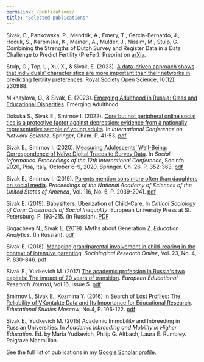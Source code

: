 ```yaml
---
permalink: /publications/
title: "Selected publications"
---
```


Sivak, E., Pankowska, P., Mendrik, A., Emery, T., Garcia-Bernardo, J., Hocuk, S., Karpinska, K., Maineri, A., Mulder, J., Nissim, M., Stulp, G. Combining the Strengths of Dutch Survey and Register Data in a Data Challenge to Predict Fertility (PreFer). Preprint on [arXiv](https://arxiv.org/abs/2402.00705).

Stulp, G., Top, L., Xu, X., & Sivak, E. (2023). [A data-driven approach shows that individuals' characteristics are more important than their networks in predicting fertility preferences](https://doi.org/10.1098/rsos.230988). Royal Society Open Science, 10(12), 230988.

Mikhaylova, O., & Sivak, E. (2023). [Emerging Adulthood in Russia: Class and Educational Disparities](https://doi.org/10.1177/21676968231206208). Emerging Adulthood.

Dokuka S., Sivak E., Smirnov I. (2022). [Core but not peripheral online social ties is a protective factor against depression: evidence from a nationally representative sample of young adults](https://link.springer.com/chapter/10.1007/978-3-030-97240-0_4). In *International Conference on Network Science*. Springer, Cham. P. 41-53. [pdf](/files/core.pdf)

Sivak E., Smirnov I. (2020). [Measuring Adolescents’ Well-Being: Correspondence of Naïve Digital Traces to Survey Data](https://link.springer.com/chapter/10.1007/978-3-030-60975-7_26#:~:text=By%20na%C3%AFve%20digital%20traces%20we,demographics%20(N%20%3D%20144).). In *Social Informatics. Proceedings of the 12th International Conference*, SocInfo 2020, Pisa, Italy, October 6–9, 2020. Springer. Ch. 26. P. 352-363. [pdf](/files/naive.pdf)

Sivak E., Smirnov I. (2019). [Parents mention sons more often than daughters on social media](https://www.pnas.org/doi/10.1073/pnas.1804996116#:~:text=We%20use%20data%20from%20a,that%20they%20deserve%20less%20attention.). *Proceedings of the National Academy of Sciences of the United States of America*, Vol. 116, No. 6, P. 2039-2041. [pdf](/files/gender.pdf)

Sivak E. (2019). Babysitters: Uberization of Child-Care. In *Critical Sociology of Care: Crossroads of Social Inequality*. European University Press at St. Petersburg. P. 193-215. (in Russian). [PDF](/files/babysitters.pdf)

Bogacheva N., Sivak E. (2019). Myths about Generation Z. *Education Analytics*. (In Russian). [pdf](/files/myths.pdf)

Sivak E. (2018). [Managing grandparental involvement in child-rearing in the context of intensive parenting](https://journals.sagepub.com/doi/abs/10.1177/1360780418787201). *Sociological Research Online*, Vol. 23, No. 4, P. 830-846. [pdf](/files/grandparents.pdf) 

Sivak E., Yudkevich M. (2017) [The academic profession in Russia's two capitals: The impact of 20 years of transition](https://journals.sagepub.com/doi/full/10.1177/1474904117701142). *European Educational Research Journal*, Vol 16, Issue 5. [pdf](/files/academic.pdf)

Smirnov I., Sivak E., Kozmina Y. (2016) [In Search of Lost Profiles: The Reliability of VKontakte Data and Its Importance for Educational Research](https://vo.hse.ru/en/2016--4/199015452.html). *Educational Studies Moscow*, No.4, P. 106-122. [pdf](/files/lost.pdf)

Sivak E., Yudkevich M. (2015) Academic Immobility and Inbreeding in Russian Universities. In *Academic Inbreeding and Mobility in Higher Education*. Ed. by Maria Yudkevich, Philip G. Altbach, Laura E. Rumbley. Palgrave Macmilllan.



See the full list of publications in my [Google Scholar profile](https://scholar.google.ru/citations?user=pG8TV_UAAAAJ&hl=en).
